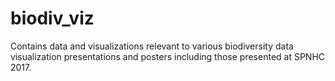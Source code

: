 # biodiv_viz
Contains data and visualizations relevant to various biodiversity data visualization presentations and posters including those presented at SPNHC 2017.
